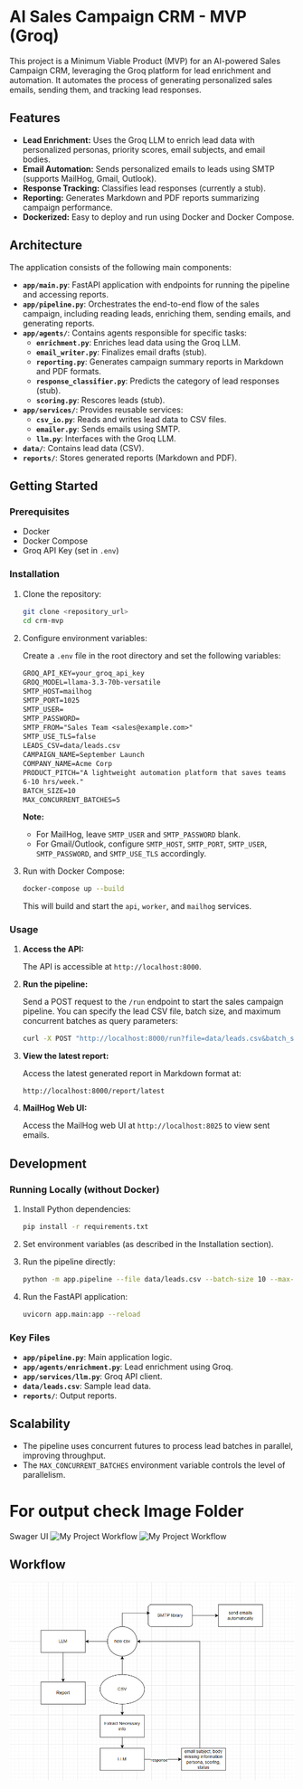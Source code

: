 # AI Sales Campaign CRM - MVP (Groq)

This project is a Minimum Viable Product (MVP) for an AI-powered Sales Campaign CRM, leveraging the Groq platform for lead enrichment and automation. It automates the process of generating personalized sales emails, sending them, and tracking lead responses.

## Features

-   **Lead Enrichment:** Uses the Groq LLM to enrich lead data with personalized personas, priority scores, email subjects, and email bodies.
-   **Email Automation:** Sends personalized emails to leads using SMTP (supports MailHog, Gmail, Outlook).
-   **Response Tracking:**  Classifies lead responses (currently a stub).
-   **Reporting:** Generates Markdown and PDF reports summarizing campaign performance.
-   **Dockerized:**  Easy to deploy and run using Docker and Docker Compose.

## Architecture

The application consists of the following main components:

-   **`app/main.py`**: FastAPI application with endpoints for running the pipeline and accessing reports.
-   **`app/pipeline.py`**: Orchestrates the end-to-end flow of the sales campaign, including reading leads, enriching them, sending emails, and generating reports.
-   **`app/agents/`**: Contains agents responsible for specific tasks:
    -   **`enrichment.py`**: Enriches lead data using the Groq LLM.
    -   **`email_writer.py`**: Finalizes email drafts (stub).
    -   **`reporting.py`**: Generates campaign summary reports in Markdown and PDF formats.
    -   **`response_classifier.py`**: Predicts the category of lead responses (stub).
    -   **`scoring.py`**: Rescores leads (stub).
-   **`app/services/`**: Provides reusable services:
    -   **`csv_io.py`**: Reads and writes lead data to CSV files.
    -   **`emailer.py`**: Sends emails using SMTP.
    -   **`llm.py`**:  Interfaces with the Groq LLM.
-   **`data/`**: Contains lead data (CSV).
-   **`reports/`**: Stores generated reports (Markdown and PDF).

## Getting Started

### Prerequisites

-   Docker
-   Docker Compose
-   Groq API Key (set in `.env`)

### Installation

1.  Clone the repository:

    ```bash
    git clone <repository_url>
    cd crm-mvp
    ```

2.  Configure environment variables:

    Create a `.env` file in the root directory and set the following variables:

    ```
    GROQ_API_KEY=your_groq_api_key
    GROQ_MODEL=llama-3.3-70b-versatile
    SMTP_HOST=mailhog
    SMTP_PORT=1025
    SMTP_USER=
    SMTP_PASSWORD=
    SMTP_FROM="Sales Team <sales@example.com>"
    SMTP_USE_TLS=false
    LEADS_CSV=data/leads.csv
    CAMPAIGN_NAME=September Launch
    COMPANY_NAME=Acme Corp
    PRODUCT_PITCH="A lightweight automation platform that saves teams 6-10 hrs/week."
    BATCH_SIZE=10
    MAX_CONCURRENT_BATCHES=5
    ```

    **Note:**
    -   For MailHog, leave `SMTP_USER` and `SMTP_PASSWORD` blank.
    -   For Gmail/Outlook, configure `SMTP_HOST`, `SMTP_PORT`, `SMTP_USER`, `SMTP_PASSWORD`, and `SMTP_USE_TLS` accordingly.

3.  Run with Docker Compose:

    ```bash
    docker-compose up --build
    ```

    This will build and start the `api`, `worker`, and `mailhog` services.

### Usage

1.  **Access the API:**

    The API is accessible at `http://localhost:8000`.

2.  **Run the pipeline:**

    Send a POST request to the `/run` endpoint to start the sales campaign pipeline.  You can specify the lead CSV file, batch size, and maximum concurrent batches as query parameters:

    ```bash
    curl -X POST "http://localhost:8000/run?file=data/leads.csv&batch_size=10&max_concurrent_batches=5"
    ```

3.  **View the latest report:**

    Access the latest generated report in Markdown format at:

    ```
    http://localhost:8000/report/latest
    ```

4.  **MailHog Web UI:**

    Access the MailHog web UI at `http://localhost:8025` to view sent emails.

## Development

### Running Locally (without Docker)

1.  Install Python dependencies:

    ```bash
    pip install -r requirements.txt
    ```

2.  Set environment variables (as described in the Installation section).

3.  Run the pipeline directly:

    ```bash
    python -m app.pipeline --file data/leads.csv --batch-size 10 --max-concurrent-batches 5
    ```

4.  Run the FastAPI application:

    ```bash
    uvicorn app.main:app --reload
    ```

### Key Files

-   **`app/pipeline.py`**: Main application logic.
-   **`app/agents/enrichment.py`**: Lead enrichment using Groq.
-   **`app/services/llm.py`**: Groq API client.
-   **`data/leads.csv`**: Sample lead data.
-   **`reports/`**: Output reports.

## Scalability

-   The pipeline uses concurrent futures to process lead batches in parallel, improving throughput.
-   The `MAX_CONCURRENT_BATCHES` environment variable controls the level of parallelism.

# For output check Image Folder

Swager UI 
![My Project Workflow]()
![My Project Workflow]()

## Workflow
![My Project Workflow](https://github.com/Israk-ML-1999/Automatic_lead_assesment/blob/main/image.png?raw=true)
